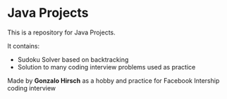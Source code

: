 # Java Projects

This is a repository for Java Projects.

It contains:
 - Sudoku Solver based on backtracking
 - Solution to many coding interview problems used as practice

Made by **Gonzalo Hirsch** as a hobby and practice for Facebook Intership coding interview

